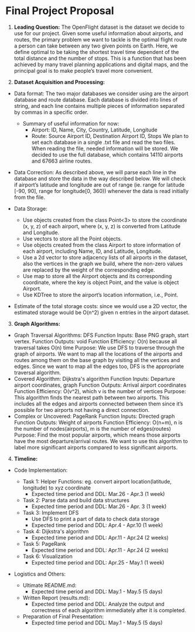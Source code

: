 # Final Project Proposal

1. **Leading Question:** 
The OpenFlight dataset is the dataset we decide to use for our project. Given some useful information about airports, and routes, the primary problem we want to tackle is the optimal flight route a person can take between any two given points on Earth. Here, we define optimal to be taking the shortest travel time dependent of the total distance and the number of stops. This is a function that has been achieved by many travel planning applications and digital maps, and the principal goal is to make people’s travel more convenient. 

2. **Dataset Acquisition and Processing:**
- Data format: The two major databases we consider using are the airport database and route database. Each database is divided into lines of string, and each line contains multiple pieces of information separated by commas in a specific order. 
    - Summary of useful information for now:
        - Airport: ID, Name, City, Country, Latitude, Longitude
        - Route: Source Airport ID, Destination Airport ID, Stops
We plan to set each database in a single .txt file and read the two files. When reading the file, needed information will be stored. We decided to use the full database, which contains 14110 airports and 67663 airline routes. 
- Data Correction: As described above, we will parse each line in the database and store the data in the way described below. We will check if airport’s latitude and longitude are out of range (ie. range for latitude [-90, 90], range for longitude[0, 360)) whenever the data is read initially from the file. 
- Data Storage:
    - Use objects created from the class Point<3> to store the coordinate (x, y, z) of each airport, where (x, y, z) is converted from Latitude and Longitude.
    - Use vectors to store all the Point objects.
    - Use objects created from the class Airport to store information of each airport, including Name, ID, and Latitude, Longitude.
    - Use a 2d vector to store adjacency lists of all airports in the dataset, also the vertices in the graph we build, where the non-zero values are replaced by the weight of the corresponding edge.
    - Use map to store all the Airport objects and its corresponding coordinate, where the key is object Point, and the value is object Airport.
    - Use KDTree to store the airport’s location information, i.e., Point.

- Estimate of the total storage costs: since we would use a 2D vector, the estimated storage would be O(n^2) given n entries in the airport dataset.

3. **Graph Algorithms:**
- Graph Traversal Algorithms: DFS
Function Inputs: Base PNG graph, start vertex.
Function Outputs: void
Function Efficiency: O(n) because all traversal takes O(n) time
Purpose: We use DFS to traverse through the graph of airports. We want to map all the locations of the airports and routes among them on the base graph by visiting all the vertices and edges. Since we want to map all the edges too, DFS is the appropriate traversal algorithm.
- Covered Algorithm: Dijkstra's algorithm
Function Inputs: Departure airport coordinates, graph
Function Outputs: Arrival airport coordinates
Function Efficiency: O(v^2), which v is the number of vertices
Purpose: This algorithm finds the nearest path between two airports. This includes all the edges and airports connected between them since it’s possible for two airports not having a direct connection.
- Complex or Uncovered: PageRank
Function Inputs: Directed graph
Function Outputs: Weight of airports
Function Efficiency: O(n+m), n is the number of nodes(airports), m is the number of edges(routes)
Purpose: Find the most popular airports, which means those airports have the most departure/arrival routes. We want to use this algorithm to label more significant airports compared to less significant airports.

4. **Timeline:**
- Code Implementation:
    - Task 1: Helper Functions: eg. convert airport location(latitude, longitude) to xyz coordinate
        - Expected time period and DDL: Mar.26 - Apr.3 (1 week)
    - Task 2: Parse data and build data structures
        - Expected time period and DDL: Mar.26 - Apr. 3 (1 week)
    - Task 3: Implement DFS
        - Use DFS to print a part of data to check data storage
        - Expected time period and DDL: Apr.4 - Apr.10 (1 week)
    - Task 4: Dijkstra's algorithm
        - Expected time period and DDL: Apr.11 - Apr.24 (2 weeks)
    - Task 5: PageRank
        - Expected time period and DDL: Apr.11 - Apr.24 (2 weeks)
    - Task 6: Visualization
        - Expected time period and DDL: Apr.25 - May.1 (1 week)

- Logistics and Others:
    - Ultimate README.md:
        - Expected time period and DDL: May.1 - May.5 (5 days)
    - Written Report (results.md):
        - Expected time period and DDL: Analyze the output and correctness of each algorithm immediately after it is completed.
    - Preparation of Final Presentation:
        - Expected time period and DDL: May.1 - May.5 (5 days)


